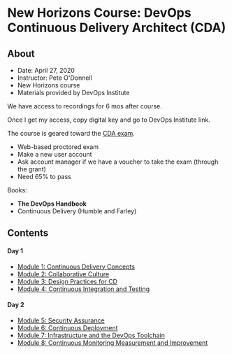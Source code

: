 # New Horizons Course: DevOps Continuous Delivery Architect (CDA)

## About
* Date: April 27, 2020
* Instructor: Pete O'Donnell
* New Horizons course
* Materials provided by DevOps Institute

We have access to recordings for 6 mos after course.

Once I get my access, copy digital key and go to DevOps Institute link.

The course is geared toward the [CDA exam](devopsinstitute.com).
* Web-based proctored exam
* Make a new user account
* Ask account manager if we have a voucher to take the exam (through the grant)
* Need 65% to pass

Books:
* **The DevOps Handbook**
* Continuous Delivery (Humble and Farley)

## Contents

#### Day 1
* [Module 1: Continuous Delivery Concepts](1-concepts.md)
* [Module 2: Collaborative Culture](2-culture.md)
* [Module 3: Design Practices for CD](3-design.md)
* [Module 4: Continuous Integration and Testing](4-ci-testing.md)

#### Day 2
* [Module 5: Security Assurance](5-security.md)
* [Module 6: Continuous Deployment](6-cd.md)
* [Module 7: Infrastructure and the DevOps Toolchain](7-toolchain.md)
* [Module 8: Continuous Monitoring Measurement and Improvement](8-monitoring.md)
